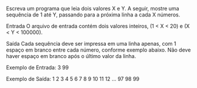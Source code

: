 Escreva um programa que leia dois valores X e Y. A seguir, mostre uma sequência de 1 até Y, passando para a próxima linha a cada X números.

Entrada
O arquivo de entrada contém dois valores inteiros, (1 < X < 20) e (X < Y < 100000).

Saída
Cada sequência deve ser impressa em uma linha apenas, com 1 espaço em branco entre cada número, conforme exemplo abaixo. Não deve haver espaço em branco após o último valor da linha.

Exemplo de Entrada:
3 99

Exemplo de Saída:
1 2 3
4 5 6
7 8 9
10 11 12
...
97 98 99
